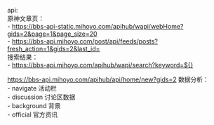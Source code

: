 api:        
    原神文章页：        
    - https://bbs-api-static.mihoyo.com/apihub/wapi/webHome?gids=2&page=1&page_size=20                 
    - https://bbs-api.mihoyo.com/post/api/feeds/posts?fresh_action=1&gids=2&last_id=          
    搜索结果：           
    - https://bbs-api.mihoyo.com/apihub/wapi/search?keyword=${}



https://bbs-api.mihoyo.com/apihub/api/home/new?gids=2 数据分析：       
    - navigate 活动栏         
    - discussion 讨论区数据         
    - background 背景        
    - official 官方资讯